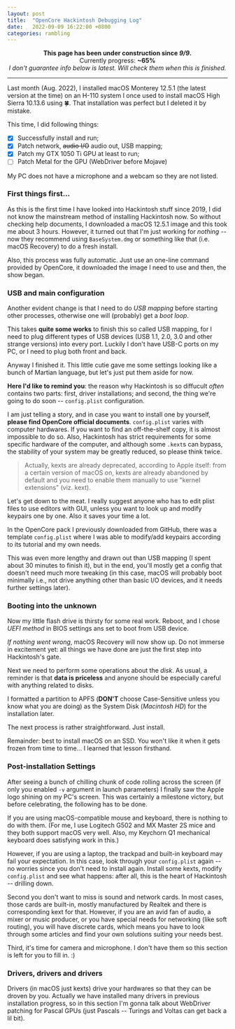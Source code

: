 ```yaml
---
layout: post
title:  "OpenCore Hackintosh Debugging Log"
date:   2022-09-09 16:22:00 +0800
categories: rambling
---
```


<p>
<center>
<strong>This page has been under construction since <em>9/9</em>.</strong>
</center>
<center>
Currently progress: <strong>~65%</strong>
<br>
<em>I don't guarantee info below is latest. Will check them when this is finished.</em>
</center>
</p>




---



Last month (Aug. 2022), I installed macOS Monterey 12.5.1 (the latest version at the time) on an H-110 system I once used to install macOS High Sierra 10.13.6 using 🍀. That installation was perfect but I deleted it by mistake.

This time, I did following things:

- [x] Successfully install and run;
- [x] Patch network, ~~audio I/O~~ audio out, USB mapping;
- [x] Patch my GTX 1050 Ti GPU at least to run;
- [ ] Patch Metal for the GPU (WebDriver before Mojave)

My PC does not have a microphone and a webcam so they are not listed.

### First things first...

As this is the first time I have looked into Hackintosh stuff since 2019, I did not know the mainstream method of installing Hackintosh now. So without checking help documents, I downloaded a macOS 12.5.1 image and this took me about 3 hours. However, it turned out that I'm just working for *nothing* -- now they recommend using `BaseSystem.dmg` or something like that (i.e. macOS Recovery) to do a fresh install.

Also, this process was fully automatic. Just use an one-line command provided by OpenCore, it downloaded the image I need to use and then, the show began.

### USB and main configuration

Another evident change is that I need to do *USB mapping* before starting other processes, otherwise one will (probably) get a *boot loop*. 

This takes **quite some works** to finish this so called USB mapping, for I need to plug different types of USB devices (USB 1.1, 2.0, 3.0 and other strange versions) into every port. Luckily I don't have USB-C ports on my PC, or I need to plug both front and back.

Anyway I finished it. This little cutie gave me some settings looking like a bunch of Martian language, but let's just put them aside for now.

**Here I'd like to remind you**: the reason why Hackintosh is so diffucult *often* contains two parts: first, driver installations; and second, the thing we're going to do soon -- `config.plist` configuration. 

I am just telling a story, and in case you want to install one by yourself, **please find OpenCore official documents**. `config.plist` varies with computer hardwares. If you want to find an off-the-shelf copy, it is almost impossible to do so. Also, Hackintosh has strict requirements for some specific hardware of the computer, and although some `.kext`s can bypass, the stability of your system may be greatly reduced, so please think twice.

> Actually, kexts are already deprecated, according to Apple itself: from a certain version of macOS on, kexts are already abandoned by default and you need to enable them manually to use "kernel extensions" (viz. kext).

Let's get down to the meat. I really suggest anyone who has to edit plist files to use editors with GUI, unless you want to look up and modify keypairs one by one. Also it saves your time a lot.

In the OpenCore pack I previously downloaded from GitHub, there was a template `config.plist` where I was able to modify/add keypairs according to its tutorial and my own needs.

This was even more lengthy and drawn out than USB mapping (I spent about 30 minutes to finish it), but in the end, you'll mostly get a config that doesn't need much more tweaking (in this case, macOS will probably boot minimally i.e., not drive anything other than basic I/O devices, and it needs further settings later).

### Booting into the unknown

Now my little flash drive is thirsty for some real work. Reboot, and I chose *UEFI method* in BIOS settings ans set to boot from USB device.

*If nothing went wrong*, macOS Recovery will now show up. Do not immerse in excitement yet: all things we have done are just the first step into Hackintosh's gate. 

Next we need to perform some operations about the *disk*. As usual, a reminder is that **data is priceless** and anyone should be especially careful with anything related to disks.

I formatted a partition to APFS (**DON'T** choose Case-Sensitive unless you know what you are doing) as the System Disk (*Macintosh HD*) for the installation later.

The next process is rather straightforward. Just install.

Remainder: best to install macOS on an SSD. You won't like it when it gets frozen from time to time... I learned that lesson firsthand.

### Post-installation Settings

After seeing a bunch of chilling chunk of code rolling across the screen (if only you enabled `-v` argument in launch parameters) I finally saw the Apple logo shining on my PC's screen. This was certainly a milestone victory, but before celebrating, the following has to be done.

If you are using macOS-compatible mouse and keyboard, there is nothing to do with them. (For me, I use Logitech G502 and MX Master 2S mice and they both support macOS very well. Also, my Keychorn Q1 mechanical keyboard does satisfying work in this.) 

However, if you are using a laptop, the trackpad and built-in keyboard may fail your expectation. In this case, look through your `config.plist` again -- no worries since you don't need to install again. Install some kexts, modify `config.plist` and see what happens: after all, this is the heart of Hackintosh -- drilling down.

Second you don't want to miss is sound and network cards. In most cases, those cards are built-in, mostly manufactured by Realtek and there is corresponding kext for that. However, if you are an avid fan of audio, a mixer or music producer, or you have special needs for networking (like soft routing), you will have discrete cards, which means you have to look through some articles and find your own solutions suiting your needs best.

Third, it's time for camera and microphone. I don't have them so this section is left for you to fill in. :)

### Drivers, drivers and drivers

Drivers (in macOS just kexts) drive your hardwares so that they can be droven by you. Actually we have installed many drivers in previous installation progress, so in this section I'm gonna talk about WebDriver patching for Pascal GPUs (just Pascals -- Turings and Voltas can get back a lil bit).

